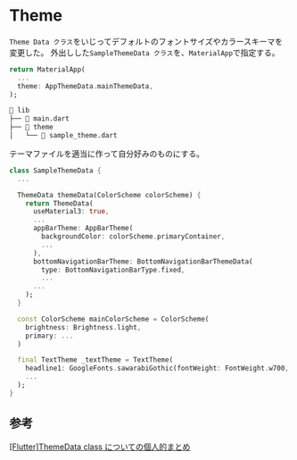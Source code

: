 # Theme

`Theme Data クラス`をいじってデフォルトのフォントサイズやカラースキーマを変更した。
外出しした`SampleThemeData クラス`を、`MaterialApp`で指定する。

```dart
return MaterialApp(
  ...
  theme: AppThemeData.mainThemeData,
);
```

```bash
 lib
├──  main.dart
├──  theme
│   └──  sample_theme.dart
```

テーマファイルを適当に作って自分好みのものにする。

```dart
class SampleThemeData {
  ...

  ThemeData themeData(ColorScheme colorScheme) {
    return ThemeData(
      useMaterial3: true,
      ...
      appBarTheme: AppBarTheme(
        backgroundColor: colorScheme.primaryContainer,
        ...
      ),
      bottomNavigationBarTheme: BottomNavigationBarThemeData(
        type: BottomNavigationBarType.fixed,
        ...
      ...
    );
  }

  const ColorScheme mainColorScheme = ColorScheme(
    brightness: Brightness.light,
    primary: ...
  )

  final TextTheme _textTheme = TextTheme(
    headline1: GoogleFonts.sawarabiGothic(fontWeight: FontWeight.w700, fontSize: 24.0),
    ...
  );
}
```

## 参考

[[Flutter]ThemeData class についての個人的まとめ
](https://zenn.dev/t_fukuyama/articles/ea5a424433f2ff)
